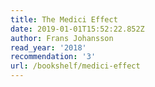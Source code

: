 ```yaml
---
title: The Medici Effect
date: 2019-01-01T15:52:22.852Z
author: Frans Johansson
read_year: '2018'
recommendation: '3'
url: /bookshelf/medici-effect
---
```


